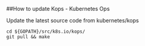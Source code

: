 ##How to update Kops - Kubernetes Ops

Update the latest source code from kubernetes/kops

```
cd ${GOPATH}/src/k8s.io/kops/
git pull && make
```
